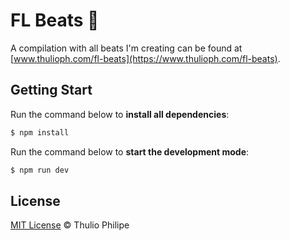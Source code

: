 # FL Beats 🎹

A compilation with all beats I'm creating can be found at [www.thulioph.com/fl-beats](https://www.thulioph.com/fl-beats).

## Getting Start

Run the command below to **install all dependencies**:

```bash
$ npm install
```

Run the command below to **start the development mode**:

```bash
$ npm run dev
```

## License

[MIT License](https://thulioph.mit-license.org/) © Thulio Philipe